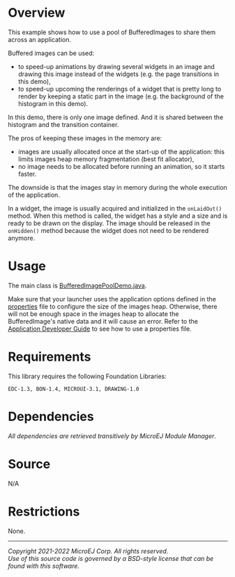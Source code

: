 # Overview

This example shows how to use a pool of BufferedImages to share them across an application.

Buffered images can be used:
- to speed-up animations by drawing several widgets in an image and drawing this image instead of the widgets (e.g. the page transitions in this demo),
- to speed-up upcoming the renderings of a widget that is pretty long to render by keeping a static part in the image (e.g. the background of the histogram in this demo).

In this demo, there is only one image defined. And it is shared between the histogram and the transition container.

The pros of keeping these images in the memory are:

- images are usually allocated once at the start-up of the application: this limits images heap memory fragmentation (best fit allocator),
- no image needs to be allocated before running an animation, so it starts faster.

The downside is that the images stay in memory during the whole execution of the application.

In a widget, the image is usually acquired and initialized in the `onLaidOut()` method.
When this method is called, the widget has a style and a size and is ready to be drawn on the display.
The image should be released in the `onHidden()` method because the widget does not need to be rendered anymore.

# Usage

The main class is [BufferedImagePoolDemo.java](src/main/java/com/microej/example/mwt/bufferedimagepool/BufferedImagePoolDemo.java).

Make sure that your launcher uses the application options defined in the [properties](build/common.properties) file to configure the size of the images heap. Otherwise, there will not be enough space in the images heap to allocate the BufferedImage's native data and it will cause an error.
Refer to the [Application Developer Guide](https://docs.microej.com/en/latest/ApplicationDeveloperGuide/applicationOptions.html#using-a-properties-file) to see how to use a properties file.

# Requirements

This library requires the following Foundation Libraries:

    EDC-1.3, BON-1.4, MICROUI-3.1, DRAWING-1.0

# Dependencies

_All dependencies are retrieved transitively by MicroEJ Module Manager_.

# Source

N/A

# Restrictions

None.

---  
_Copyright 2021-2022 MicroEJ Corp. All rights reserved._  
_Use of this source code is governed by a BSD-style license that can be found with this software._  
